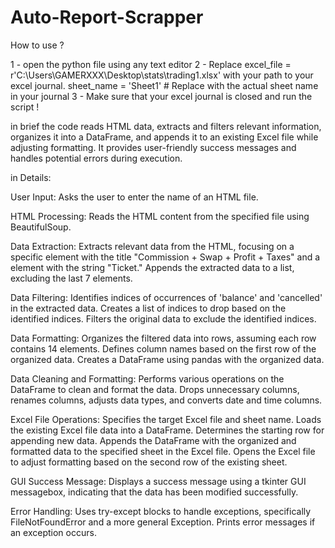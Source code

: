 # Auto-Report-Scrapper


How to use ? 

1 - open the python file using any text editor
2 -  Replace  excel_file = r'C:\Users\GAMERXXX\Desktop\stats\trading1.xlsx' with your path to your excel journal.
              sheet_name = 'Sheet1'  # Replace with the actual sheet name in your journal
3 - Make sure that your excel journal is closed and run the script ! 



in brief 
the code reads HTML data, extracts and filters relevant information, organizes it into a DataFrame, and appends it to an existing Excel file while adjusting formatting.
It provides user-friendly success messages and handles potential errors during execution.

in Details:

User Input:
       Asks the user to enter the name of an HTML file.
       
HTML Processing:
       Reads the HTML content from the specified file using BeautifulSoup.
       
Data Extraction:
       Extracts relevant data from the HTML, focusing on a specific <td> element with the title "Commission + Swap + Profit + Taxes" and a <td> element with the string "Ticket."
       Appends the extracted data to a list, excluding the last 7 elements.
       
Data Filtering:
       Identifies indices of occurrences of 'balance' and 'cancelled' in the extracted data.
       Creates a list of indices to drop based on the identified indices.
       Filters the original data to exclude the identified indices.
       
Data Formatting:
       Organizes the filtered data into rows, assuming each row contains 14 elements.
       Defines column names based on the first row of the organized data.
       Creates a DataFrame using pandas with the organized data.
       
Data Cleaning and Formatting:
       Performs various operations on the DataFrame to clean and format the data.
       Drops unnecessary columns, renames columns, adjusts data types, and converts date and time columns.
       
Excel File Operations:
       Specifies the target Excel file and sheet name.
       Loads the existing Excel file data into a DataFrame.
       Determines the starting row for appending new data.
       Appends the DataFrame with the organized and formatted data to the specified sheet in the Excel file.
       Opens the Excel file to adjust formatting based on the second row of the existing sheet.
       
GUI Success Message:
       Displays a success message using a tkinter GUI messagebox, indicating that the data has been modified successfully.
       
Error Handling:
       Uses try-except blocks to handle exceptions, specifically FileNotFoundError and a more general Exception. Prints error messages if an exception occurs.

       


